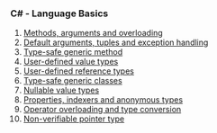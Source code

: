 <h3>C# - Language Basics</h3>
<ol>
  <li><a href="MethodTest1">Methods, arguments and overloading</a></li>
  <li><a href="MethodTest2">Default arguments, tuples and exception handling</a></li>
  <li><a href="GenMethodTest">Type-safe generic method</a></li>
  <li><a href="StructTypeTest">User-defined value types</a></li>
  <li><a href="ClassTypeTest">User-defined reference types</a></li>
  <li><a href="GenClassTest">Type-safe generic classes</a></li>
  <li><a href="NullValTypeTest">Nullable value types</a></li>
  <li><a href="PropertyTest">Properties, indexers and anonymous types</a></li>
  <li><a href="OperatorTest">Operator overloading and type conversion</a></li>
  <li><a href="PointerTypeTest">Non-verifiable pointer type</a></li>
</ol>
